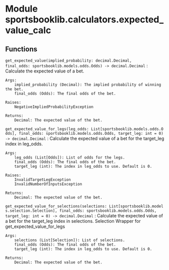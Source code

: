 Module sportsbooklib.calculators.expected_value_calc
====================================================

Functions
---------

    
`get_expected_value(implied_probability: decimal.Decimal, final_odds: sportsbooklib.models.odds.Odds) ‑> decimal.Decimal`
:   Calculate the expected value of a bet.
    
    Args:
        implied_probability (Decimal): The implied probability of winning the bet.
        final_odds (Odds): The final odds of the bet.
    
    Raises:
        NegativeImpliedProbabilityException
    
    Returns:
        Decimal: The expected value of the bet.

    
`get_expected_value_for_legs(leg_odds: List[sportsbooklib.models.odds.Odds], final_odds: sportsbooklib.models.odds.Odds, target_leg: int = 0) ‑> decimal.Decimal`
:   Calculate the expected value of a bet for the target_leg index in leg_odds.
    
    Args:
        leg_odds (List[Odds]): List of odds for the legs.
        final_odds (Odds): The final odds of the bet.
        target_leg (int): The index in leg_odds to use. Default is 0.
    
    Raises:
        InvalidTargetLegException
        InvalidNumberOfInputsException
    
    Returns:
        Decimal: The expected value of the bet.

    
`get_expected_value_for_selections(selections: List[sportsbooklib.models.selection.Selection], final_odds: sportsbooklib.models.odds.Odds, target_leg: int = 0) ‑> decimal.Decimal`
:   Calculate the expected value of a bet for the target_leg index in selections.
    Selection Wrapper for get_expected_value_for_legs
    
    Args:
        selections (List[Selection]): List of selections.
        final_odds (Odds): The final odds of the bet.
        target_leg (int): The index in leg_odds to use. Default is 0.
    
    Returns:
        Decimal: The expected value of the bet.